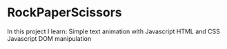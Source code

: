 # RockPaperScissors

In this project I learn:
  Simple text animation with Javascript
  HTML and CSS
  Javascript DOM manipulation
  
  

